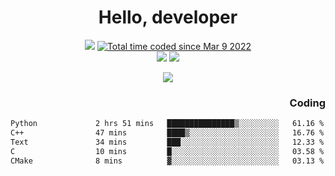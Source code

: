 # <div align='center' >Hello, developer</div>

<div align='center'>
  <a ><img src="https://img.shields.io/badge/dynamic/json?url=https%3A%2F%2Fapi.swo.moe%2Fstats%2Fgithub%2FFree-Aaron-Li&query=count&color=181717&label=GitHub&labelColor=282c34&logo=github&suffix=+follows&cacheSeconds=3600"></a>
  <a href="https://wakatime.com/@fe40087f-8eae-48dc-9950-ad0633db1591"><img src="https://wakatime.com/badge/user/fe40087f-8eae-48dc-9950-ad0633db1591.svg" alt="Total time coded since Mar 9 2022" /></a>
</div>
<div align='center'>
  <a><img src="https://img.shields.io/badge/Rookie-blue?style=plastic&logo=c&logoColor=blue&labelColor=7a6d56"></a>
  <a><img src="https://img.shields.io/badge/Rookie-blue?style=plastic&logo=c%2B%2B&logoColor=blue&labelColor=7a6d56"></a> 
</div>

<p align="center">
  <img src="https://readme-typing-svg.demolab.com/?lines=你好!+开发者;Hello!+ developer&font=Fira%20Code&center=true&width=380&height=50&duration=4000&pause=1000">
</p>


<div align='right'>
  <h3>Coding</h3>
</div>

<!--START_SECTION:waka-->

```txt
Python             2 hrs 51 mins   ███████████████▒░░░░░░░░░   61.16 %
C++                47 mins         ████▒░░░░░░░░░░░░░░░░░░░░   16.76 %
Text               34 mins         ███░░░░░░░░░░░░░░░░░░░░░░   12.33 %
C                  10 mins         █░░░░░░░░░░░░░░░░░░░░░░░░   03.58 %
CMake              8 mins          ▓░░░░░░░░░░░░░░░░░░░░░░░░   03.13 %
```

<!--END_SECTION:waka-->




